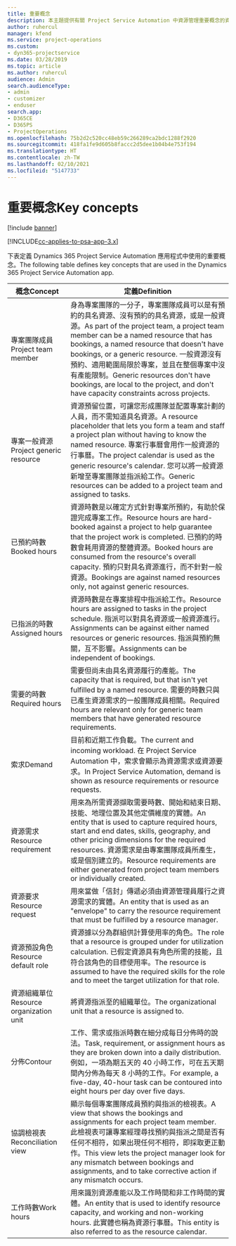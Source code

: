 ```yaml
---
title: 重要概念
description: 本主題提供有關 Project Service Automation 中資源管理重要概念的資訊。
author: ruhercul
manager: kfend
ms.service: project-operations
ms.custom:
- dyn365-projectservice
ms.date: 03/28/2019
ms.topic: article
ms.author: ruhercul
audience: Admin
search.audienceType:
- admin
- customizer
- enduser
search.app:
- D365CE
- D365PS
- ProjectOperations
ms.openlocfilehash: 75b2d2c520cc48eb59c266289ca2bdc1288f2920
ms.sourcegitcommit: 418fa1fe9d605b8faccc2d5dee1b04b4e753f194
ms.translationtype: HT
ms.contentlocale: zh-TW
ms.lasthandoff: 02/10/2021
ms.locfileid: "5147733"
---
```

# <a name="key-concepts"></a><span data-ttu-id="411d6-103">重要概念</span><span class="sxs-lookup"><span data-stu-id="411d6-103">Key concepts</span></span>

[!include [banner](../includes/psa-now-project-operations.md)]

[!INCLUDE[cc-applies-to-psa-app-3.x](../includes/cc-applies-to-psa-app-3x.md)]

<span data-ttu-id="411d6-104">下表定義 Dynamics 365 Project Service Automation 應用程式中使用的重要概念。</span><span class="sxs-lookup"><span data-stu-id="411d6-104">The following table defines key concepts that are used in the Dynamics 365 Project Service Automation app.</span></span>

| <span data-ttu-id="411d6-105">概念</span><span class="sxs-lookup"><span data-stu-id="411d6-105">Concept</span></span>                    | <span data-ttu-id="411d6-106">定義</span><span class="sxs-lookup"><span data-stu-id="411d6-106">Definition</span></span> |
|----------------------------|------------|
| <span data-ttu-id="411d6-107">專案團隊成員</span><span class="sxs-lookup"><span data-stu-id="411d6-107">Project team member</span></span>        | <span data-ttu-id="411d6-108">身為專案團隊的一分子，專案團隊成員可以是有預約的具名資源、沒有預約的具名資源，或是一般資源。</span><span class="sxs-lookup"><span data-stu-id="411d6-108">As part of the project team, a project team member can be a named resource that has bookings, a named resource that doesn't have bookings, or a generic resource.</span></span> <span data-ttu-id="411d6-109">一般資源沒有預約、適用範圍局限於專案，並且在整個專案中沒有產能限制。</span><span class="sxs-lookup"><span data-stu-id="411d6-109">Generic resources don't have bookings, are local to the project, and don't have capacity constraints across projects.</span></span> |
| <span data-ttu-id="411d6-110">專案一般資源</span><span class="sxs-lookup"><span data-stu-id="411d6-110">Project generic resource</span></span>   | <span data-ttu-id="411d6-111">資源預留位置，可讓您形成團隊並配置專案計劃的人員，而不需知道具名資源。</span><span class="sxs-lookup"><span data-stu-id="411d6-111">A resource placeholder that lets you form a team and staff a project plan without having to know the named resource.</span></span> <span data-ttu-id="411d6-112">專案行事曆會用作一般資源的行事曆。</span><span class="sxs-lookup"><span data-stu-id="411d6-112">The project calendar is used as the generic resource's calendar.</span></span> <span data-ttu-id="411d6-113">您可以將一般資源新增至專案團隊並指派給工作。</span><span class="sxs-lookup"><span data-stu-id="411d6-113">Generic resources can be added to a project team and assigned to tasks.</span></span> |
| <span data-ttu-id="411d6-114">已預約時數</span><span class="sxs-lookup"><span data-stu-id="411d6-114">Booked hours</span></span>               | <span data-ttu-id="411d6-115">資源時數是以確定方式針對專案所預約，有助於保證完成專案工作。</span><span class="sxs-lookup"><span data-stu-id="411d6-115">Resource hours are hard-booked against a project to help guarantee that the project work is completed.</span></span> <span data-ttu-id="411d6-116">已預約的時數會耗用資源的整體資源。</span><span class="sxs-lookup"><span data-stu-id="411d6-116">Booked hours are consumed from the resource's overall capacity.</span></span> <span data-ttu-id="411d6-117">預約只對具名資源進行，而不針對一般資源。</span><span class="sxs-lookup"><span data-stu-id="411d6-117">Bookings are against named resources only, not against generic resources.</span></span> |
| <span data-ttu-id="411d6-118">已指派的時數</span><span class="sxs-lookup"><span data-stu-id="411d6-118">Assigned hours</span></span>             | <span data-ttu-id="411d6-119">資源時數是在專案排程中指派給工作。</span><span class="sxs-lookup"><span data-stu-id="411d6-119">Resource hours are assigned to tasks in the project schedule.</span></span> <span data-ttu-id="411d6-120">指派可以對具名資源或一般資源進行。</span><span class="sxs-lookup"><span data-stu-id="411d6-120">Assignments can be against either named resources or generic resources.</span></span> <span data-ttu-id="411d6-121">指派與預約無關，互不影響。</span><span class="sxs-lookup"><span data-stu-id="411d6-121">Assignments can be independent of bookings.</span></span> |
| <span data-ttu-id="411d6-122">需要的時數</span><span class="sxs-lookup"><span data-stu-id="411d6-122">Required hours</span></span>             | <span data-ttu-id="411d6-123">需要但尚未由具名資源履行的產能。</span><span class="sxs-lookup"><span data-stu-id="411d6-123">The capacity that is required, but that isn't yet fulfilled by a named resource.</span></span> <span data-ttu-id="411d6-124">需要的時數只與已產生資源需求的一般團隊成員相關。</span><span class="sxs-lookup"><span data-stu-id="411d6-124">Required hours are relevant only for generic team members that have generated resource requirements.</span></span> |
| <span data-ttu-id="411d6-125">索求</span><span class="sxs-lookup"><span data-stu-id="411d6-125">Demand</span></span>                     | <span data-ttu-id="411d6-126">目前和近期工作負載。</span><span class="sxs-lookup"><span data-stu-id="411d6-126">The current and incoming workload.</span></span> <span data-ttu-id="411d6-127">在 Project Service Automation 中，索求會顯示為資源需求或資源要求。</span><span class="sxs-lookup"><span data-stu-id="411d6-127">In Project Service Automation, demand is shown as resource requirements or resource requests.</span></span> |
| <span data-ttu-id="411d6-128">資源需求</span><span class="sxs-lookup"><span data-stu-id="411d6-128">Resource requirement</span></span>       | <span data-ttu-id="411d6-129">用來為所需資源擷取需要時數、開始和結束日期、技能、地理位置及其他定價維度的實體。</span><span class="sxs-lookup"><span data-stu-id="411d6-129">An entity that is used to capture required hours, start and end dates, skills, geography, and other pricing dimensions for the required resources.</span></span> <span data-ttu-id="411d6-130">資源需求是由專案團隊成員所產生，或是個別建立的。</span><span class="sxs-lookup"><span data-stu-id="411d6-130">Resource requirements are either generated from project team members or individually created.</span></span> |
| <span data-ttu-id="411d6-131">資源要求</span><span class="sxs-lookup"><span data-stu-id="411d6-131">Resource request</span></span>           | <span data-ttu-id="411d6-132">用來當做「信封」傳遞必須由資源管理員履行之資源需求的實體。</span><span class="sxs-lookup"><span data-stu-id="411d6-132">An entity that is used as an "envelope" to carry the resource requirement that must be fulfilled by a resource manager.</span></span> |
| <span data-ttu-id="411d6-133">資源預設角色</span><span class="sxs-lookup"><span data-stu-id="411d6-133">Resource default role</span></span>      | <span data-ttu-id="411d6-134">資源據以分為群組供計算使用率的角色。</span><span class="sxs-lookup"><span data-stu-id="411d6-134">The role that a resource is grouped under for utilization calculation.</span></span> <span data-ttu-id="411d6-135">已假定資源具有角色所需的技能，且符合該角色的目標使用率。</span><span class="sxs-lookup"><span data-stu-id="411d6-135">The resource is assumed to have the required skills for the role and to meet the target utilization for that role.</span></span> |
| <span data-ttu-id="411d6-136">資源組織單位</span><span class="sxs-lookup"><span data-stu-id="411d6-136">Resource organization unit</span></span> | <span data-ttu-id="411d6-137">將資源指派至的組織單位。</span><span class="sxs-lookup"><span data-stu-id="411d6-137">The organizational unit that a resource is assigned to.</span></span> |
| <span data-ttu-id="411d6-138">分佈</span><span class="sxs-lookup"><span data-stu-id="411d6-138">Contour</span></span>                    | <span data-ttu-id="411d6-139">工作、需求或指派時數在細分成每日分佈時的說法。</span><span class="sxs-lookup"><span data-stu-id="411d6-139">Task, requirement, or assignment hours as they are broken down into a daily distribution.</span></span> <span data-ttu-id="411d6-140">例如，一項為期五天的 40 小時工作，可在五天期間內分佈為每天 8 小時的工作。</span><span class="sxs-lookup"><span data-stu-id="411d6-140">For example, a five-day, 40-hour task can be contoured into eight hours per day over five days.</span></span> |
| <span data-ttu-id="411d6-141">協調檢視表</span><span class="sxs-lookup"><span data-stu-id="411d6-141">Reconciliation view</span></span>        | <span data-ttu-id="411d6-142">顯示每個專案團隊成員預約與指派的檢視表。</span><span class="sxs-lookup"><span data-stu-id="411d6-142">A view that shows the bookings and assignments for each project team member.</span></span> <span data-ttu-id="411d6-143">此檢視表可讓專案經理尋找預約與指派之間是否有任何不相符，如果出現任何不相符，即採取更正動作。</span><span class="sxs-lookup"><span data-stu-id="411d6-143">This view lets the project manager look for any mismatch between bookings and assignments, and to take corrective action if any mismatch occurs.</span></span> |
| <span data-ttu-id="411d6-144">工作時數</span><span class="sxs-lookup"><span data-stu-id="411d6-144">Work hours</span></span>                 | <span data-ttu-id="411d6-145">用來識別資源產能以及工作時間和非工作時間的實體。</span><span class="sxs-lookup"><span data-stu-id="411d6-145">An entity that is used to identify resource capacity, and working and non-working hours.</span></span> <span data-ttu-id="411d6-146">此實體也稱為資源行事曆。</span><span class="sxs-lookup"><span data-stu-id="411d6-146">This entity is also referred to as the resource calendar.</span></span> |
